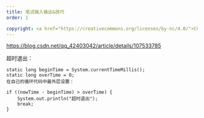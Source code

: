 ```yaml
---
title: 笔试输入输出&技巧
order: 1

copyright: <a href="https://creativecommons.org/licenses/by-nc/4.0/">CC BY-NC 4.0协议</a>
---
```




https://blog.csdn.net/qq_42403042/article/details/107533785



超时退出：

```
static long beginTime = System.currentTimeMillis();
static long overTime = 0;
在自己的循环代码中最外层设置：

if ((nowTime - beginTime) > overTime) {
    System.out.println("超时退出");
    break;
}
```